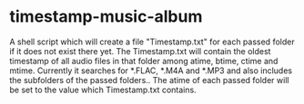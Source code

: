 timestamp-music-album
=====================

A shell script which will create a file "Timestamp.txt" for each passed folder if it does not exist there yet.
The Timestamp.txt will contain the oldest timestamp of all audio files in that folder among atime, btime, ctime and mtime. Currently it searches for *.FLAC, *.M4A and *.MP3 and also includes the subfolders of the passed folders..
The atime of each passed folder will be set to the value which Timestamp.txt contains.
